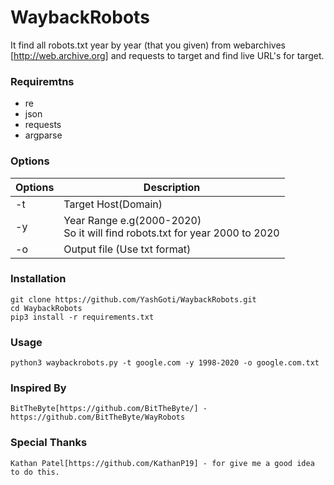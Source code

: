 # WaybackRobots

It find all robots.txt year by year (that you given) from webarchives [http://web.archive.org] and requests to target and find live URL's for target.

### Requiremtns 

* re
* json
* requests
* argparse

### Options

|Options|Description|
|-------|-----------|
|-t|Target Host(Domain)|
|-y|Year Range e.g(2000-2020)<br>So it will find robots.txt for year 2000 to 2020|
|-o|Output file (Use txt format)|

### Installation
```
git clone https://github.com/YashGoti/WaybackRobots.git
cd WaybackRobots
pip3 install -r requirements.txt
```

### Usage
```
python3 waybackrobots.py -t google.com -y 1998-2020 -o google.com.txt
```

### Inspired By
```
BitTheByte[https://github.com/BitTheByte/] - https://github.com/BitTheByte/WayRobots
```

### Special Thanks
```
Kathan Patel[https://github.com/KathanP19] - for give me a good idea to do this.
```
